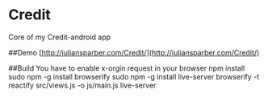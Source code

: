 # Credit
Core of my Credit-android app

##Demo
[http://juliansparber.com/Credit/](http://juliansparber.com/Credit/)

##Build
You have to enable x-orgin request in your browser
		npm install
		sudo npm -g install browserify
		sudo npm -g install live-server
		browserify -t reactify src/views.js -o js/main.js
		live-server

